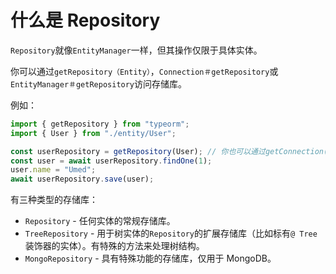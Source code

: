 # 什么是 Repository

`Repository`就像`EntityManager`一样，但其操作仅限于具体实体。

你可以通过`getRepository（Entity）`，`Connection＃getRepository`或`EntityManager＃getRepository`访问存储库。

例如：

```typescript
import { getRepository } from "typeorm";
import { User } from "./entity/User";

const userRepository = getRepository(User); // 你也可以通过getConnection().getRepository()或getManager().getRepository() 获取
const user = await userRepository.findOne(1);
user.name = "Umed";
await userRepository.save(user);
```

有三种类型的存储库：

- `Repository` - 任何实体的常规存储库。
- `TreeRepository` - 用于树实体的`Repository`的扩展存储库（比如标有`@ Tree`装饰器的实体）。有特殊的方法来处理树结构。
- `MongoRepository` - 具有特殊功能的存储库，仅用于 MongoDB。
